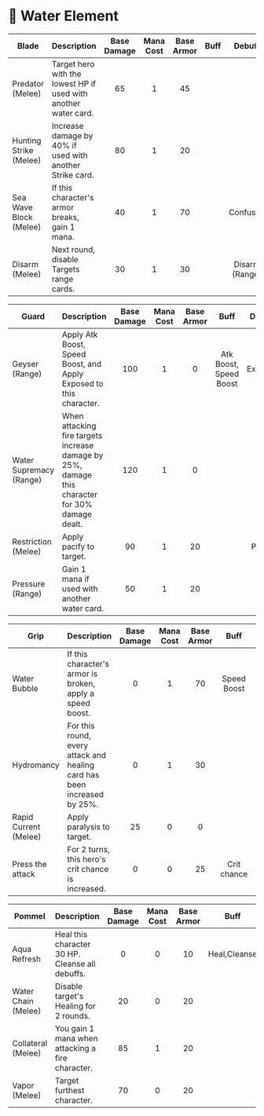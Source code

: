 # 🌊 Water Element

| **Blade**              | **Description**                                                 | **Base Damage** | **Mana Cost** | **Base Armor** | **Buff** |   **Debuff**   |
| ---------------------- | --------------------------------------------------------------- | :-------------: | :-----------: | :------------: | :------: | :------------: |
| Predator (Melee)       | Target hero with the lowest HP if used with another water card. |        65       |       1       |       45       |          |                |
| Hunting Strike (Melee) | Increase damage by 40% if used with another Strike card.        |        80       |       1       |       20       |          |                |
| Sea Wave Block (Melee) | If this character's armor breaks, gain 1 mana.                  |        40       |       1       |       70       |          |    Confused    |
| Disarm (Melee)         | Next round, disable Targets range cards.                        |        30       |       1       |       30       |          | Disarm (Range) |

| **Guard**               | **Description**                                                                                 | **Base Damage** | **Mana Cost** | **Base Armor** |        **Buff**        | **Debuff** |
| ----------------------- | ----------------------------------------------------------------------------------------------- | :-------------: | :-----------: | :------------: | :--------------------: | :--------: |
| Geyser (Range)          | Apply Atk Boost, Speed Boost, and Apply Exposed to this character.                              |       100       |       1       |        0       | Atk Boost, Speed Boost |   Exposed  |
| Water Supremacy (Range) | When attacking fire targets increase damage by 25%, damage this character for 30% damage dealt. |       120       |       1       |        0       |                        |            |
| Restriction (Melee)     | Apply pacify to target.                                                                         |        90       |       1       |       20       |                        |   Pacify   |
| Pressure (Range)        | Gain 1 mana if used with another water card.                                                    |        50       |       1       |       20       |                        |            |

| **Grip**              | **Description**                                                          | **Base Damage** | **Mana Cost** | **Base Armor** |   **Buff**  | **Debuff** |
| --------------------- | ------------------------------------------------------------------------ | :-------------: | :-----------: | :------------: | :---------: | :--------: |
| Water Bubble          | If this character's armor is broken, apply a speed boost.                |        0        |       1       |       70       | Speed Boost |            |
| Hydromancy            | For this round, every attack and healing card has been increased by 25%. |        0        |       1       |       30       |             |            |
| Rapid Current (Melee) | Apply paralysis to target.                                               |        25       |       0       |        0       |             |  Paralysis |
| Press the attack      | For 2 turns, this hero's crit chance is increased.                       |        0        |       0       |       25       | Crit chance |            |

| **Pommel**          | **Description**                                  | **Base Damage** | **Mana Cost** | **Base Armor** |   **Buff**   | **Debuff** |
| ------------------- | ------------------------------------------------ | :-------------: | :-----------: | :------------: | :----------: | :--------: |
| Aqua Refresh        | Heal this character 30 HP. Cleanse all debuffs.  |        0        |       0       |       10       | Heal,Cleanse |            |
| Water Chain (Melee) | Disable target's Healing for 2 rounds.           |        20       |       0       |       20       |              |   Cursed   |
| Collateral (Melee)  | You gain 1 mana when attacking a fire character. |        85       |       1       |       20       |              |            |
| Vapor (Melee)       | Target furthest character.                       |        70       |       0       |       20       |              |            |
